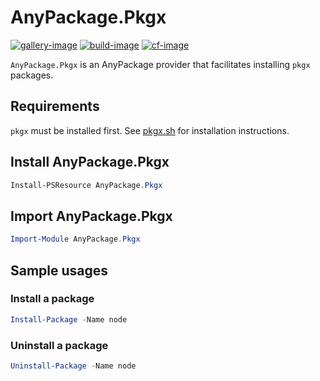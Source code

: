 # AnyPackage.Pkgx

[![gallery-image]][gallery-site]
[![build-image]][build-site]
[![cf-image]][cf-site]

[gallery-image]: https://img.shields.io/powershellgallery/dt/AnyPackage.Pkgx
[build-image]: https://img.shields.io/github/actions/workflow/status/anypackage/pkgx/ci.yml
[cf-image]: https://img.shields.io/codefactor/grade/github/anypackage/pkgx
[gallery-site]: https://www.powershellgallery.com/packages/AnyPackage.Pkgx
[build-site]: https://github.com/anypackage/pkgx/actions/workflows/ci.yml
[cf-site]: https://www.codefactor.io/repository/github/anypackage/pkgx

`AnyPackage.Pkgx` is an AnyPackage provider that facilitates installing `pkgx` packages.

## Requirements

`pkgx` must be installed first. See [pkgx.sh](https://pkgx.sh) for installation
instructions.

## Install AnyPackage.Pkgx

```PowerShell
Install-PSResource AnyPackage.Pkgx
```

## Import AnyPackage.Pkgx

```PowerShell
Import-Module AnyPackage.Pkgx
```

## Sample usages

### Install a package

```PowerShell
Install-Package -Name node
```

### Uninstall a package

```PowerShell
Uninstall-Package -Name node
```
